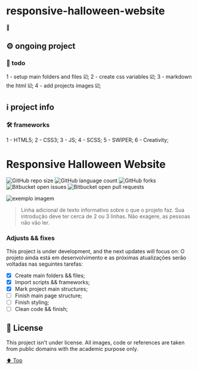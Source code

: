 # responsive-halloween-website

👻

## ⚙️ ongoing project
### 📌 todo
1 - setup main folders and files ☑️;
2 - create css variables ☑️;
3 - markdown the html ☑️;
4 - add projects images ☑️;

## ℹ️ project info

### 🛠 frameworks
1 - HTML5;
2 - CSS3;
3 - JS;
4 - SCSS;
5 - SWIPER;
6 - Creativity;

# Responsive Halloween Website

![GitHub repo size](https://img.shields.io/github/repo-size/iuricode/README-template?style=for-the-badge)
![GitHub language count](https://img.shields.io/github/languages/count/iuricode/README-template?style=for-the-badge)
![GitHub forks](https://img.shields.io/github/forks/iuricode/README-template?style=for-the-badge)
![Bitbucket open issues](https://img.shields.io/bitbucket/issues/iuricode/README-template?style=for-the-badge)
![Bitbucket open pull requests](https://img.shields.io/bitbucket/pr-raw/iuricode/README-template?style=for-the-badge)

<img src="exemplo-image.png" alt="exemplo imagem">

> Linha adicional de texto informativo sobre o que o projeto faz. Sua introdução deve ter cerca de 2 ou 3 linhas. Não exagere, as pessoas não vão ler.
### Adjusts && fixes

This project is under development, and the next updates will focus on:
O projeto ainda está em desenvolvimento e as próximas atualizações serão voltadas nas seguintes tarefas:

- [x] Create main folders && files;
- [x] Import scripts && frameworks;
- [x] Mark project main structures;
- [ ] Finish main page structure;
- [ ] Finish styling;
- [ ] Clean code && finish;

## 📝 License

This project isn't under license. All images, code or references are taken from public domains with the academic purpose only.


[⬆ Top](#Responsive-Halloween-Website)<br>
